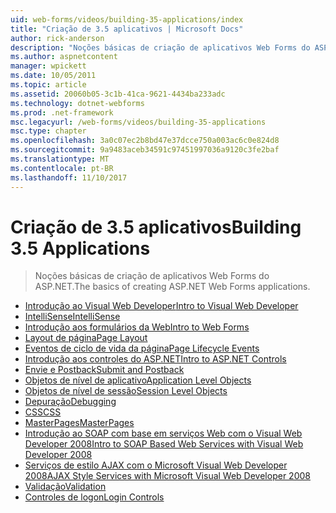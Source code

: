 ```yaml
---
uid: web-forms/videos/building-35-applications/index
title: "Criação de 3.5 aplicativos | Microsoft Docs"
author: rick-anderson
description: "Noções básicas de criação de aplicativos Web Forms do ASP.NET."
ms.author: aspnetcontent
manager: wpickett
ms.date: 10/05/2011
ms.topic: article
ms.assetid: 20060b05-3c1b-41ca-9621-4434ba233adc
ms.technology: dotnet-webforms
ms.prod: .net-framework
msc.legacyurl: /web-forms/videos/building-35-applications
msc.type: chapter
ms.openlocfilehash: 3a0c07ec2b8bd47e37dcce750a003ac6c0e824d8
ms.sourcegitcommit: 9a9483aceb34591c97451997036a9120c3fe2baf
ms.translationtype: MT
ms.contentlocale: pt-BR
ms.lasthandoff: 11/10/2017
---
```

<a name="building-35-applications"></a><span data-ttu-id="416ff-103">Criação de 3.5 aplicativos</span><span class="sxs-lookup"><span data-stu-id="416ff-103">Building 3.5 Applications</span></span>
====================
> <span data-ttu-id="416ff-104">Noções básicas de criação de aplicativos Web Forms do ASP.NET.</span><span class="sxs-lookup"><span data-stu-id="416ff-104">The basics of creating ASP.NET Web Forms applications.</span></span>


- [<span data-ttu-id="416ff-105">Introdução ao Visual Web Developer</span><span class="sxs-lookup"><span data-stu-id="416ff-105">Intro to Visual Web Developer</span></span>](intro-to-visual-web-developer.md)
- [<span data-ttu-id="416ff-106">IntelliSense</span><span class="sxs-lookup"><span data-stu-id="416ff-106">IntelliSense</span></span>](intellisense.md)
- [<span data-ttu-id="416ff-107">Introdução aos formulários da Web</span><span class="sxs-lookup"><span data-stu-id="416ff-107">Intro to Web Forms</span></span>](intro-to-web-forms.md)
- [<span data-ttu-id="416ff-108">Layout de página</span><span class="sxs-lookup"><span data-stu-id="416ff-108">Page Layout</span></span>](page-layout.md)
- [<span data-ttu-id="416ff-109">Eventos de ciclo de vida da página</span><span class="sxs-lookup"><span data-stu-id="416ff-109">Page Lifecycle Events</span></span>](page-lifecycle-events.md)
- [<span data-ttu-id="416ff-110">Introdução aos controles do ASP.NET</span><span class="sxs-lookup"><span data-stu-id="416ff-110">Intro to ASP.NET Controls</span></span>](intro-to-aspnet-controls.md)
- [<span data-ttu-id="416ff-111">Envie e Postback</span><span class="sxs-lookup"><span data-stu-id="416ff-111">Submit and Postback</span></span>](submit-and-postback.md)
- [<span data-ttu-id="416ff-112">Objetos de nível de aplicativo</span><span class="sxs-lookup"><span data-stu-id="416ff-112">Application Level Objects</span></span>](application-level-objects.md)
- [<span data-ttu-id="416ff-113">Objetos de nível de sessão</span><span class="sxs-lookup"><span data-stu-id="416ff-113">Session Level Objects</span></span>](session-level-objects.md)
- [<span data-ttu-id="416ff-114">Depuração</span><span class="sxs-lookup"><span data-stu-id="416ff-114">Debugging</span></span>](debugging.md)
- [<span data-ttu-id="416ff-115">CSS</span><span class="sxs-lookup"><span data-stu-id="416ff-115">CSS</span></span>](css.md)
- [<span data-ttu-id="416ff-116">MasterPages</span><span class="sxs-lookup"><span data-stu-id="416ff-116">MasterPages</span></span>](masterpages.md)
- [<span data-ttu-id="416ff-117">Introdução ao SOAP com base em serviços Web com o Visual Web Developer 2008</span><span class="sxs-lookup"><span data-stu-id="416ff-117">Intro to SOAP Based Web Services with Visual Web Developer 2008</span></span>](an-introduction-to-soap-based-web-services-with-visual-web-developer-2008.md)
- [<span data-ttu-id="416ff-118">Serviços de estilo AJAX com o Microsoft Visual Web Developer 2008</span><span class="sxs-lookup"><span data-stu-id="416ff-118">AJAX Style Services with Microsoft Visual Web Developer 2008</span></span>](ajax-style-services-with-microsoft-visual-web-developer-2008.md)
- [<span data-ttu-id="416ff-119">Validação</span><span class="sxs-lookup"><span data-stu-id="416ff-119">Validation</span></span>](validation.md)
- [<span data-ttu-id="416ff-120">Controles de logon</span><span class="sxs-lookup"><span data-stu-id="416ff-120">Login Controls</span></span>](login-controls.md)

